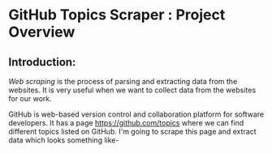 # GitHub Topics Scraper : Project Overview


## Introduction:

*Web scraping* is the process of parsing and extracting data from the websites. It is very useful when we want to collect data from the websites for our work. 

GitHub is web-based version control and collaboration platform for software developers. It has a page https://github.com/topics where we can find different topics listed on GitHub.
I'm going to scrape this page and extract data which looks something like-
